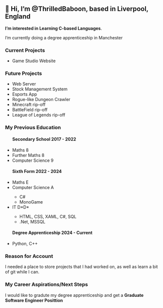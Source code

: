 <html>
<head>
</head>
<body>
  <h2>👋 Hi, I’m @ThrilledBaboon, based in Liverpool, England</h2>
  <p> <strong>I’m interested in Learning C-based Languages</strong>.</p>
  <p> I’m currently doing a degree apprenticeship in Manchester </p>
  <h3> Current Projects </h3>
  <ul> 
    <li> Game Studio Website</li>
  </ul>
  <h3> Future Projects </h3>
  <ul> 
    <li> Web Server </li>
    <li> Stock Management System </li>
    <li> Esports App </li>
    <li> Rogue-like Dungeon Crawler </li>
    <li> Minecraft rip-off </li>
    <li> BattleField rip-off </li>
    <li> League of Legends rip-off </li>
  </ul>
  <h3> My Previous Education</h3>
  <ul> 
    <h4> Secondary School 2017 - 2022 </h4>
    <li> Maths 8 </li>
    <li> Further Maths 8 </li>
    <li> Computer Science 9 </li>
    <h4> Sixth Form 2022 - 2024 </h4>
    <li> Maths E </li>
    <li> Computer Science A </li>
    <ul>
      <li> C# </li>
      <li> MonoGame </li>
    </ul>
    <li> IT D*D* </li>
    <ul>
      <li> HTML, CSS, XAML, C#, SQL </li>
      <li> .Net, MSSQL </li>
    </ul>
    <h4> Degree Apprenticeship 2024 - Current </h4>
    <li> Python, C++</li>
  </ul>
  <h3>  Reason for Account </h3>
  <p>
    I needed a place to store projects that I had worked on, as well as learn a bit of git while I can. 
  </p>
  <h3> My Career Aspirations/Next Steps</h3>
  <p>
    I would like to gradute my degree apprenticeship and get a <strong>Graduate Software Engineer Posittion</strong>
  </p>
</body>
